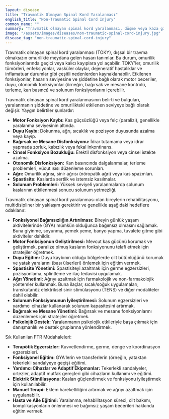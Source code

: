 ```yaml
---
layout: disease
title: "Travmatik Olmayan Spinal Kord Yaralanması"
english_title: "Non-Traumatic Spinal Cord Injury"
common_name: ""
summary: "Travmatik olmayan spinal kord yaralanması, düşme veya kaza gibi dışsal bir travma olmaksızın, omurilikte meydana gelen hasarı ifade eder."
image: "/assets/images/diseases/non-traumatic-spinal-cord-injury.jpg"
disease_tag: "non-traumatic-spinal-cord-injury"
---
```





Travmatik olmayan spinal kord yaralanması (TOKY), dışsal bir travma olmaksızın omurilikte meydana gelen hasarı tanımlar. Bu durum, omurilik fonksiyonlarında geçici veya kalıcı kayıplara yol açabilir. TOKY'ler, omurilik tümörleri, enfeksiyonlar, vasküler olaylar, dejeneratif hastalıklar ve inflamatuar durumlar gibi çeşitli nedenlerden kaynaklanabilir. Etkilenen fonksiyonlar, hasarın seviyesine ve şiddetine bağlı olarak motor beceriler, duyu, otonomik fonksiyonlar (örneğin, bağırsak ve mesane kontrolü, terleme, kan basıncı) ve solunum fonksiyonlarını içerebilir.


Travmatik olmayan spinal kord yaralanmasının belirti ve bulguları, yaralanmanın şiddetine ve omurilikteki etkilenen seviyeye bağlı olarak değişir. Yaygın belirtiler şunlardır:

*   **Motor Fonksiyon Kaybı:** Kas güçsüzlüğü veya felç (paralizi), genellikle yaralanma seviyesinin altında.
*   **Duyu Kaybı:** Dokunma, ağrı, sıcaklık ve pozisyon duyusunda azalma veya kayıp.
*   **Bağırsak ve Mesane Disfonksiyonu:** İdrar tutamama veya idrar yapmada zorluk, kabızlık veya fekal inkontinans.
*   **Cinsel Fonksiyon Bozukluğu:** Erektil disfonksiyon veya cinsel istekte azalma.
*   **Otonomik Disfonksiyon:** Kan basıncında dalgalanmalar, terleme problemleri, vücut ısısı düzenleme sorunları.
*   **Ağrı:** Omurilik ağrısı, sinir ağrısı (nöropatik ağrı) veya kas spazmları.
*   **Spastisite:** Kaslarda sertlik ve istemsiz kasılmalar.
*   **Solunum Problemleri:** Yüksek seviyeli yaralanmalarda solunum kaslarının etkilenmesi sonucu solunum yetmezliği.


Travmatik olmayan spinal kord yaralanması olan bireylerin rehabilitasyonu, multidisipliner bir yaklaşım gerektirir ve genellikle aşağıdaki hedeflere odaklanır:

*   **Fonksiyonel Bağımsızlığın Artırılması:** Bireyin günlük yaşam aktivitelerinde (GYA) mümkün olduğunca bağımsız olmasını sağlamak. Buna giyinme, soyunma, yemek yeme, banyo yapma, tuvalete gitme gibi aktiviteler dahildir.
*   **Motor Fonksiyonun Geliştirilmesi:** Mevcut kas gücünü korumak ve geliştirmek, paralize olmuş kasların fonksiyonunu telafi etmek için stratejiler öğretmek.
*   **Duyu Eğitim:** Duyu kaybının olduğu bölgelerde cilt bütünlüğünü korumak ve yatak yaralarını (bası ülserleri) önlemek için eğitim vermek.
*   **Spastisite Yönetimi:** Spastisiteyi azaltmak için germe egzersizleri, pozisyonlama, splintleme ve ilaç tedavisi uygulamak.
*   **Ağrı Yönetimi:** Ağrıyı azaltmak için farmakolojik ve non-farmakolojik yöntemler kullanmak. Buna ilaçlar, sıcak/soğuk uygulamaları, transkutanöz elektriksel sinir stimülasyonu (TENS) ve diğer modaliteler dahil olabilir.
*   **Solunum Fonksiyonunun İyileştirilmesi:** Solunum egzersizleri ve yardımcı cihazlar kullanarak solunum kapasitesini artırmak.
*   **Bağırsak ve Mesane Yönetimi:** Bağırsak ve mesane fonksiyonlarını düzenlemek için stratejiler öğretmek.
*   **Psikolojik Destek:** Yaralanmanın psikolojik etkileriyle başa çıkmak için danışmanlık ve destek gruplarına yönlendirmek.

Sık Kullanılan FTR Müdahaleleri:

*   **Terapötik Egzersizler:** Kuvvetlendirme, germe, denge ve koordinasyon egzersizleri.
*   **Fonksiyonel Eğitim:** GYA'lerin ve transferlerin (örneğin, yataktan tekerlekli sandalyeye geçiş) eğitimi.
*   **Yardımcı Cihazlar ve Adaptif Ekipmanlar:** Tekerlekli sandalyeler, ortezler, adaptif mutfak gereçleri gibi cihazların kullanımı ve eğitimi.
*   **Elektrik Stimülasyonu:** Kasları güçlendirmek ve fonksiyonu iyileştirmek için kullanılabilir.
*   **Manuel Terapi:** Eklem hareketliliğini artırmak ve ağrıyı azaltmak için uygulanabilir.
*   **Hasta ve Aile Eğitimi:** Yaralanma, rehabilitasyon süreci, cilt bakımı, komplikasyonların önlenmesi ve bağımsız yaşam becerileri hakkında eğitim vermek.

